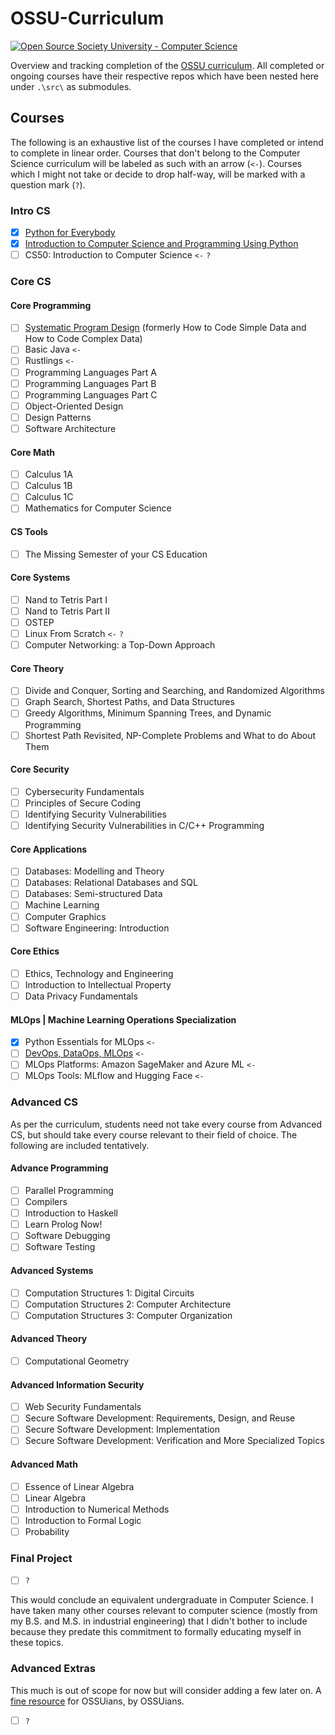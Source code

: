 # OSSU-Curriculum

[![Open Source Society University - Computer Science](https://img.shields.io/badge/OSSU-computer--science-blue.svg)](https://github.com/ossu/computer-science)

Overview and tracking completion of the [OSSU curriculum](https://github.com/ossu/computer-science). All completed or ongoing courses have their respective repos which have been nested here under `.\src\` as submodules.

## Courses

The following is an exhaustive list of the courses I have completed or intend to complete in linear order. Courses that don't belong to the Computer Science curriculum will be labeled as such with an arrow (`<-`). Courses which I might not take or decide to drop half-way, will be marked with a question mark (`?`).

### Intro CS

- [x] [Python for Everybody](https://github.com/MantiMantilla/Py4E)
- [x] [Introduction to Computer Science and Programming Using Python](https://github.com/MantiMantilla/Introduction-to-Computer-Science-edX)
- [ ] CS50: Introduction to Computer Science `<-` `?`

### Core CS

#### Core Programming

- [ ] [Systematic Program Design](https://github.com/MantiMantilla/Systematic-Program-Design/) (formerly How to Code Simple Data and How to Code Complex Data)
- [ ] Basic Java `<-`
- [ ] Rustlings `<-`
- [ ] Programming Languages Part A
- [ ] Programming Languages Part B
- [ ] Programming Languages Part C
- [ ] Object-Oriented Design
- [ ] Design Patterns
- [ ] Software Architecture

#### Core Math

- [ ] Calculus 1A
- [ ] Calculus 1B
- [ ] Calculus 1C
- [ ] Mathematics for Computer Science

#### CS Tools

- [ ] The Missing Semester of your CS Education

#### Core Systems

- [ ] Nand to Tetris Part I
- [ ] Nand to Tetris Part II
- [ ] OSTEP
- [ ] Linux From Scratch `<-` `?`
- [ ] Computer Networking: a Top-Down Approach

#### Core Theory

- [ ] Divide and Conquer, Sorting and Searching, and Randomized Algorithms
- [ ] Graph Search, Shortest Paths, and Data Structures
- [ ] Greedy Algorithms, Minimum Spanning Trees, and Dynamic Programming
- [ ] Shortest Path Revisited, NP-Complete Problems and What to do About Them

#### Core Security

- [ ] Cybersecurity Fundamentals
- [ ] Principles of Secure Coding
- [ ] Identifying Security Vulnerabilities
- [ ] Identifying Security Vulnerabilities in C/C++ Programming

#### Core Applications

- [ ] Databases: Modelling and Theory
- [ ] Databases: Relational Databases and SQL
- [ ] Databases: Semi-structured Data
- [ ] Machine Learning
- [ ] Computer Graphics
- [ ] Software Engineering: Introduction

#### Core Ethics
- [ ] Ethics, Technology and Engineering
- [ ] Introduction to Intellectual Property
- [ ] Data Privacy Fundamentals

#### MLOps | Machine Learning Operations Specialization
- [x] Python Essentials for MLOps `<-`
- [ ] [DevOps, DataOps, MLOps](https://github.com/MantiMantilla/DevOps_DataOps_MLOps_Coursera) `<-`
- [ ] MLOps Platforms: Amazon SageMaker and Azure ML `<-`
- [ ] MLOps Tools: MLflow and Hugging Face `<-`

### Advanced CS

As per the curriculum, students need not take every course from Advanced CS, but should take every course relevant to their field of choice. The following are included tentatively.

#### Advance Programming

- [ ] Parallel Programming
- [ ] Compilers
- [ ] Introduction to Haskell
- [ ] Learn Prolog Now!
- [ ] Software Debugging
- [ ] Software Testing

#### Advanced Systems

- [ ] Computation Structures 1: Digital Circuits
- [ ] Computation Structures 2: Computer Architecture
- [ ] Computation Structures 3: Computer Organization

#### Advanced Theory

- [ ] Computational Geometry

#### Advanced Information Security

- [ ] Web Security Fundamentals
- [ ] Secure Software Development: Requirements, Design, and Reuse
- [ ] Secure Software Development: Implementation
- [ ] Secure Software Development: Verification and More Specialized Topics

#### Advanced Math

- [ ] Essence of Linear Algebra
- [ ] Linear Algebra
- [ ] Introduction to Numerical Methods
- [ ] Introduction to Formal Logic
- [ ] Probability

### Final Project

-  [ ] `?`

This would conclude an equivalent undergraduate in Computer Science. I have taken many other courses relevant to computer science (mostly from my B.S. and M.S. in industrial engineering) that I didn't bother to include because they predate this commitment to formally educating myself in these topics.

### Advanced Extras

This much is out of scope for now but will consider adding a few later on. A [fine resource](https://github.com/ossu/computer-science/blob/master/extras/courses.md) for OSSUians, by OSSUians.

- [ ] `?`
